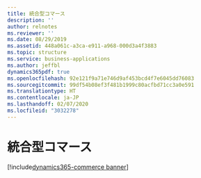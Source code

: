 ```yaml
---
title: 統合型コマース
description: ''
author: relnotes
ms.reviewer: ''
ms.date: 08/29/2019
ms.assetid: 448a061c-a3ca-e911-a968-000d3a4f3883
ms.topic: structure
ms.service: business-applications
ms.author: jeffbl
dynamics365pdf: true
ms.openlocfilehash: 92e121f9a71e746d9af453bcd4f7e6045dd76083
ms.sourcegitcommit: 99df54b08ef3f481b1999c80acfbd71cc3a0e591
ms.translationtype: HT
ms.contentlocale: ja-JP
ms.lasthandoff: 02/07/2020
ms.locfileid: "3032278"
---
```

# <a name="unified-commerce"></a>統合型コマース

[!include[dynamics365-commerce banner](../includes/dynamics365-commerce.md)]

<!--structure start-->

<!--structure end-->



